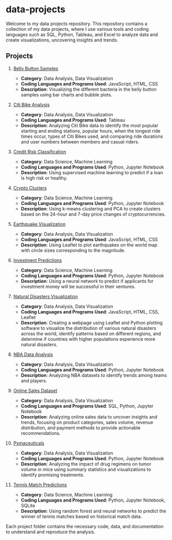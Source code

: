 # data-projects
Welcome to my data projects repository. This repository contains a collection of my data projects, where I use various tools and coding languages such as SQL, Python, Tableau, and Excel to analyze data and create visualizations, uncovering insights and trends.

## Projects

1. [Belly Button Samples](belly-button-samples/)
    - **Category**: Data Analysis, Data Visualization
    - **Coding Languages and Programs Used**: JavaScript, HTML, CSS
    - **Description**: Visualizing the different bacteria in the belly button samples using bar charts and bubble plots.

2. [Citi Bike Analysis](citi-bike-tableau/)
    - **Category**: Data Analysis, Data Visualization
    - **Coding Languages and Programs Used**: Tableau
    - **Description**: Analyzing Citi Bike data to identify the most popular starting and ending stations, popular hours, when the longest ride times occur, types of Citi Bikes used, and comparing ride durations and user numbers between members and casual riders.

3. [Credit Risk Classification](credit-risk-classification/)
    - **Category**: Data Science, Machine Learning
    - **Coding Languages and Programs Used**: Python, Jupyter Notebook
    - **Description**: Using supervised machine learning to predict if a loan is high risk or healthy.

4. [Crypto Clusters](crypto-clusters/)
    - **Category**: Data Science, Machine Learning
    - **Coding Languages and Programs Used**: Python, Jupyter Notebook
    - **Description**: Using k-means clustering and PCA to create clusters based on the 24-hour and 7-day price changes of cryptocurrencies.

5. [Earthquake Visualization](earthquake-data/)
    - **Category**: Data Analysis, Data Visualization
    - **Coding Languages and Programs Used**: JavaScript, HTML, CSS
    - **Description**: Using Leaflet to plot earthquakes on the world map with circle sizes corresponding to the magnitude.

6. [Investment Predictions](investment-predictions/)
    - **Category**: Data Science, Machine Learning
    - **Coding Languages and Programs Used**: Python, Jupyter Notebook
    - **Description**: Using a neural network to predict if applicants for investment money will be successful in their ventures.

7. [Natural Disasters Visualization](natural-disasters-dataset/)
    - **Category**: Data Analysis, Data Visualization
    - **Coding Languages and Programs Used**: JavaScript, HTML, CSS, Leaflet
    - **Description**: Creating a webpage using Leaflet and Python plotting software to visualize the distribution of various natural disasters across the world, identify patterns based on different regions, and determine if countries with higher populations experience more natural disasters.

8. [NBA Data Analysis](nba-analysis/)
    - **Category**: Data Analysis, Data Visualization
    - **Coding Languages and Programs Used**: Python, Jupyter Notebook
    - **Description**: Analyzing NBA datasets to identify trends among teams and players.

9. [Online Sales Dataset](online-sales-dataset/)
    - **Category**: Data Analysis, Data Visualization
    - **Coding Languages and Programs Used**: SQL, Python, Jupyter Notebook
    - **Description**: Analyzing online sales data to uncover insights and trends, focusing on product categories, sales volume, revenue distribution, and payment methods to provide actionable recommendations.

10. [Pymaceuticals](pymaceuticals/)
    - **Category**: Data Analysis, Data Visualization
    - **Coding Languages and Programs Used**: Python, Jupyter Notebook
    - **Description**: Analyzing the impact of drug regimens on tumor volume in mice using summary statistics and visualizations to identify promising treatments.

11. [Tennis Match Predictions](tennis-predictions/)
    - **Category**: Data Science, Machine Learning
    - **Coding Languages and Programs Used**: Python, Jupyter Notebook, SQLite
    - **Description**: Using random forest and neural networks to predict the winner of tennis matches based on historical match data.

Each project folder contains the necessary code, data, and documentation to understand and reproduce the analysis.